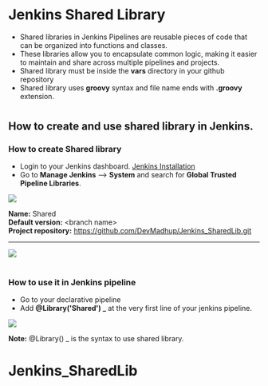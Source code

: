 # Jenkins Shared Library
- Shared libraries in Jenkins Pipelines are reusable pieces of code that can be organized into functions and classes.
- These libraries allow you to encapsulate common logic, making it easier to maintain and share across multiple pipelines and projects.
- Shared library must be inside the **vars** directory in your github repository
- Shared library uses **groovy** syntax and file name ends with **.groovy** extension. 

#
## How to create and use shared library in Jenkins.

### How to create Shared library
- Login to your Jenkins dashboard. <a href="">Jenkins Installation</a>
- Go to **Manage Jenkins** --> **System** and search for **Global Trusted Pipeline Libraries**.
<img src="https://github.com/DevMadhup/Jenkins_SharedLib/blob/main/assests/Sharedlib-config-1.png" />

  **Name:** Shared <br>
  **Default version:** \<branch name><br>
  **Project repository:** https://github.com/DevMadhup/Jenkins_SharedLib.git <br>
****
<img src="https://github.com/DevMadhup/Jenkins_SharedLib/blob/main/assests/Sharedlib-config-2.png" />

#
### How to use it in Jenkins pipeline
- Go to your declarative pipeline
- Add **@Library('Shared') _** at the very first line of your jenkins pipeline.
<img src="https://github.com/DevMadhup/Jenkins_SharedLib/blob/main/assests/shared-lib-in-pipeline.png" />

**Note:** @Library() _ is the syntax to use shared library.
# Jenkins_SharedLib
